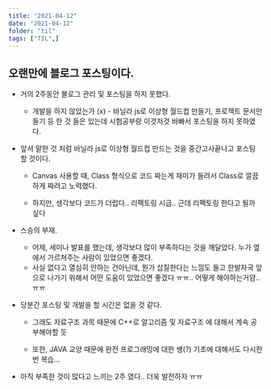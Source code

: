 ```yaml
---
title: "2021-04-12"
date: "2021-04-12"
folder: "til"
tags: ["TIL",]
---
```


## 오랜만에 블로그 포스팅이다.

- 거의 2주동안 블로그 관리 및 포스팅을 하지 못했다.
    - 개발을 하지 않았는가 (x) - 바닐라 js로 이상형 월드컵 만들기, 프로젝트 문서만들기 등 한 것 들은 있는데 시험공부랑 이것저것 바빠서 포스팅을 하지 못하였다.


- 앞서 말한 것 처럼 바닐라 js로 이상형 월드컵 만드는 것을 중간고사끝나고 포스팅 할 것이다.
     - Canvas 사용할 때, Class 형식으로 코드 짜는게 재미가 들려서 Class로 깔끔하게 짜려고 노력했다.

     - 하지만, 생각보다 코드가 더럽다.. 리팩토링 시급.. 근데 리팩토링 한다고 될까 싶다



- 스승의 부재.
     - 어제, 세미나 발표를 했는데, 생각보다 많이 부족하다는 것을 깨달았다. 누가 옆에서 가르쳐주는 사람이 있었으면 좋겠다.
     - 사실 없다고 열심히 안하는 건아닌데, 뭔가 삽질한다는 느낌도 들고 한발자국 앞으로 나가기 위해서 어떤 도움이 있었으면 좋겠다 ㅠㅠ.. 어떻게 해야하는거얌..ㅠㅠ


- 당분간 포스팅 및 개발을 할 시간은 없을 것 같다.

     - 그래도 자료구조 과목 때문에 C++로 알고리즘 및 자료구조 에 대해서 계속 공부해야할 듯
 
     - 또한, JAVA 교양 때문에 완전 프로그래밍에 대한 쌩(?) 기초에 대해서도 다시한번 복습...


- 아직 부족한 것이 많다고 느끼는 2주 였다.. 더욱 발전하자 ㅠㅠ
